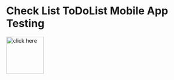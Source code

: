 <div align=left>
  <h1>Check List ToDoList Mobile App Testing</h1>
<p><a href="https://docs.google.com/spreadsheets/d/1-tzWYWn6zO83FXZ3aIEHZQnhWMEOlkWsN2d_Dal-WXo/edit?usp=sharing">
  <img src="https://lh3.ggpht.com/e3oZddUHSC6EcnxC80rl_6HbY94sM63dn6KrEXJ-C4GIUN-t1XM0uYA_WUwyhbIHmVMH=w300" alt="click here" width="100" height="100"/>
</a>
  </p>
  
           
